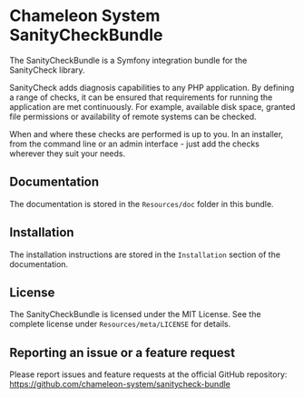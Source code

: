 Chameleon System SanityCheckBundle
==================================

The SanityCheckBundle is a Symfony integration bundle for the SanityCheck library.

SanityCheck adds diagnosis capabilities to any PHP application. By defining a range of checks, it can be ensured that
requirements for running the application are met continuously. For example, available disk space, granted file
permissions or availability of remote systems can be checked.

When and where these checks are performed is up to you. In an installer, from the command line or an admin
interface - just add the checks wherever they suit your needs.

Documentation
-------------

The documentation is stored in the `Resources/doc` folder in this bundle.
 
Installation
------------

The installation instructions are stored in the `Installation` section of the documentation.

License
-------

The SanityCheckBundle is licensed under the MIT License. See the complete license under `Resources/meta/LICENSE` for details.

Reporting an issue or a feature request
---------------------------------------

Please report issues and feature requests at the official GitHub repository: https://github.com/chameleon-system/sanitycheck-bundle
